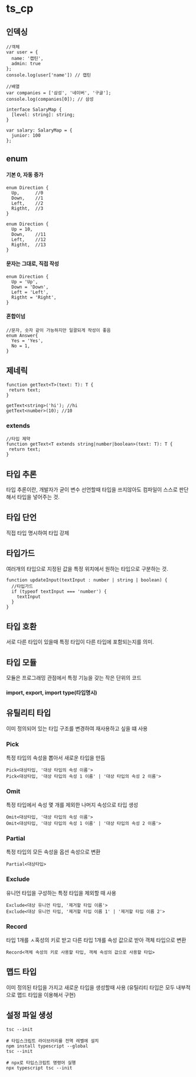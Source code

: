 # ts_cp

## 인덱싱
```
//객체
var user = {
  name: '캡틴',
  admin: true
};
console.log(user['name']) // 캡틴
```
```
//배열
var companies = ['삼성', '네이버', '구글'];
console.log(companies[0]); // 삼성
```
```
interface SalaryMap {
  [level: string]: string;
}

var salary: SalaryMap = {
  junior: 100
};
```
## enum

#### 기본 0, 자동 증가
```
enum Direction {
  Up,      //0
  Down,    //1
  Left,    //2
  Rigtht,  //3
}

enum Direction {
  Up = 10,
  Down,    //11
  Left,    //12
  Rigtht,  //13
}
```

#### 문자는 그대로, 직접 작성
```
enum Direction {
  Up = 'Up',
  Down = 'Down',
  Left = 'Left',
  Rigtht = 'Right',
}
```

#### 혼합이넘
```
//문자, 숫자 같이 가능하지만 일괄되게 작성이 좋음
enum Answer{
  Yes = 'Yes',
  No = 1,
}
```

## 제네릭
```
function getText<T>(text: T): T {
 return text;
}

getText<string>('hi'); //hi
getText<number>(10); //10
```

### extends
```
//타입 제약
function getText<T extends string|number|boolean>(text: T): T {
 return text;
}
```

## 타입 추론
타입 추론이란, 개발자가 굳이 변수 선언할때 타입을 쓰지않아도 컴파일이 스스로 판단해서 타입을 넣어주는 것.

## 타입 단언
직접 타입 명시하여 타입 강제

## 타입가드
여러개의 타입으로 지정된 값을 특정 위치에서 원하는 타입으로 구분하는 것.
```
function updateInput(textInput : number | string | boolean) {
  //타입가드
  if (typeof textInput === 'number') {
    textInput
  }
}
```

## 타입 호환
서로 다른 타입이 있을때 특정 타입이 다른 타입에 포함되는지를 의미.

## 타입 모듈
모듈은 프로그래밍 관점에서 특정 기능을 갖는 작은 단위의 코드
#### import, export, import type(타입명시)

## 유틸리티 타입
이미 정의되어 있는 타입 구조를 변경하여 재사용하고 싶을 떄 사용

### Pick
특정 타입의 속성을 뽑아서 새로운 타입을 만듬
```
Pick<대상타입, '대상 타입의 속성 이름'>
Pick<대상타입, '대상 타입의 속성 1 이름' | '대상 타입의 속성 2 이름'>
```

### Omit
특정 타입에서 속성 몇 개를 제외한 나머지 속성으로 타입 생성
```
Omit<대상타입, '대상 타입의 속성 이름'>
Omit<대상타입, '대상 타입의 속성 1 이름' | '대상 타입의 속성 2 이름'>
```

### Partial
특정 타입의 모든 속성을 옵션 속성으로 변환
```
Partial<대상타입>
```

### Exclude
유니언 타입을 구성하는 특정 타입을 제외할 때 사용
```
Exclude<대상 유니언 타입, '제거할 타입 이름'>
Exclude<대상 유니언 타입, '제거할 타입 이름 1' | '제거할 타입 이름 2'>
```

### Record
타입 1개를 ㅅ혹성의 키로 받고 다른 타입 1개를 속성 값으로 받아 객체 타입으로 변환
```
Record<객체 속성의 키로 사용할 타입, 객체 속성의 값으로 사용할 타입>
```

## 맵드 타입
이미 정의된 타입을 가지고 새로운 타입을 생성할때 사용 (유틸리티 타입은 모두 내부적으로 맵드 타입을 이용해서 구현)

## 설정 파일 생성
`tsc --init`

```
# 타입스크립트 라이브러리를 전역 레벨에 설치
npm install typescript --global
tsc --init

# npx로 타입스크립트 명령어 실행
npx typescript tsc --init
```
